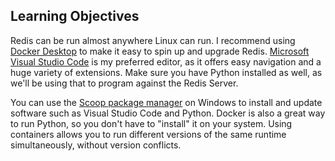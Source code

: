 ## Learning Objectives

Redis can be run almost anywhere Linux can run.
I recommend using [Docker Desktop](https://www.docker.com/products/docker-desktop) to make it easy to spin up and upgrade Redis.
[Microsoft Visual Studio Code](https://code.visualstudio.com/) is my preferred editor, as it offers easy navigation and a huge variety of extensions.
Make sure you have Python installed as well, as we'll be using that to program against the Redis Server.

You can use the [Scoop package manager](https://scoop.sh) on Windows to install and update software such as Visual Studio Code and Python.
Docker is also a great way to run Python, so you don't have to "install" it on your system.
Using containers allows you to run different versions of the same runtime simultaneously, without version conflicts.